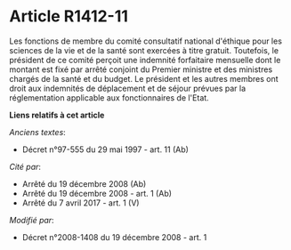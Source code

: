 # Article R1412-11

Les fonctions de membre du comité consultatif national d'éthique pour les sciences de la vie et de la santé sont exercées à
titre gratuit. Toutefois, le président de ce comité perçoit une indemnité forfaitaire mensuelle dont le montant est fixé par
arrêté conjoint du Premier ministre et des ministres chargés de la santé et du budget. Le président et les autres membres ont
droit aux indemnités de déplacement et de séjour prévues par la réglementation applicable aux fonctionnaires de l'Etat.

**Liens relatifs à cet article**

_Anciens textes_:

  - Décret n°97-555 du 29 mai 1997 - art. 11 (Ab)

_Cité par_:

  - Arrêté du 19 décembre 2008 (Ab)
  - Arrêté du 19 décembre 2008 - art. 1 (Ab)
  - Arrêté du 7 avril 2017 - art. 1 (V)

_Modifié par_:

  - Décret n°2008-1408 du 19 décembre 2008 - art. 1
